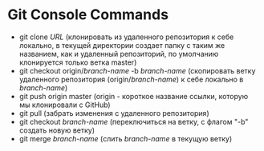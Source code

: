 # Git Console Commands
- git clone _URL_ (клонировать из удаленного репозитория к себе локально, в текущей директории создает папку с таким же названием, как и удаленный репозиторий, по умолчанию клонируется только ветка master)
- git checkout origin/_branch-name_ -b _branch-name_ (скопировать ветку удаленного репозитория (origin/_branch-name_) к себе локально в _branch-name_)
- git push origin master (origin - короткое название ссылки, которую мы клонировали с GitHub)
- git pull (забрать изменения с удаленного репозитория)
- git checkout _branch-name_ (переключиться на ветку, с флагом "-b" создать новую ветку)
- git merge _branch-name_ (слить _branch-name_ в текущую ветку)
